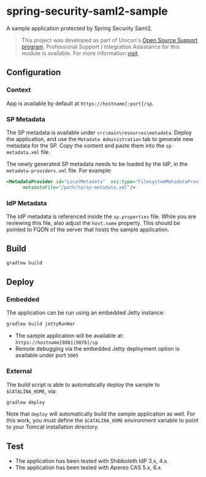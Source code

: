 # spring-security-saml2-sample

A sample application protected by Spring Security Saml2.

> This project was developed as part of Unicon's [Open Source Support program](https://unicon.net/opensource).
Professional Support / Integration Assistance for this module is available. For more information [visit](https://unicon.net/opensource/cas).


## Configuration

### Context

App is available by default at `https://hostname[:port]/sp`.

### SP Metadata

The SP metadata is available under `src\main\resources\metadata`. Deploy the application, and
use the `Metadata Administration` tab to generate new metadata for the SP. Copy the content
and paste them into the `sp-metadata.xml` file.

The newly generated SP metadata needs to be loaded by the IdP, in the `metadata-providers.xml` file.
For example:

```xml
<MetadataProvider id="LocalMetadata"  xsi:type="FilesystemMetadataProvider" 
      metadataFile="/path/to/sp-metadata.xml"/>
```

### IdP Metadata

The IdP metadata is referenced inside the `sp.properties` file. While you are reviewing this file,
also adjust the `host.name` property. This should be pointed to FQDN of the server that hosts the sample
application.

## Build

```bash
gradlew build
```

## Deploy


### Embedded

The application can be run using an embedded Jetty instance:

```bash
gradlew build jettyRunWar
```

- The sample application will be available at: `https://hostname[8081|9876]/sp`
- Remote debugging via the embedded Jetty deployment option is available under port `5005`

### External

The build script is able to automatically deploy the sample to `$CATALINA_HOME`, via:

```bash
gradlew deploy
```

Note that `deploy` will automatically build the sample application as well. 
For this work, you must define the `$CATALINA_HOME` environment variable to point to your
Tomcat installation directory. 

## Test

- The application has been tested with Shibboleth IdP 3.x, 4.x.
- The application has been tested with Apereo CAS 5.x, 6.x.
